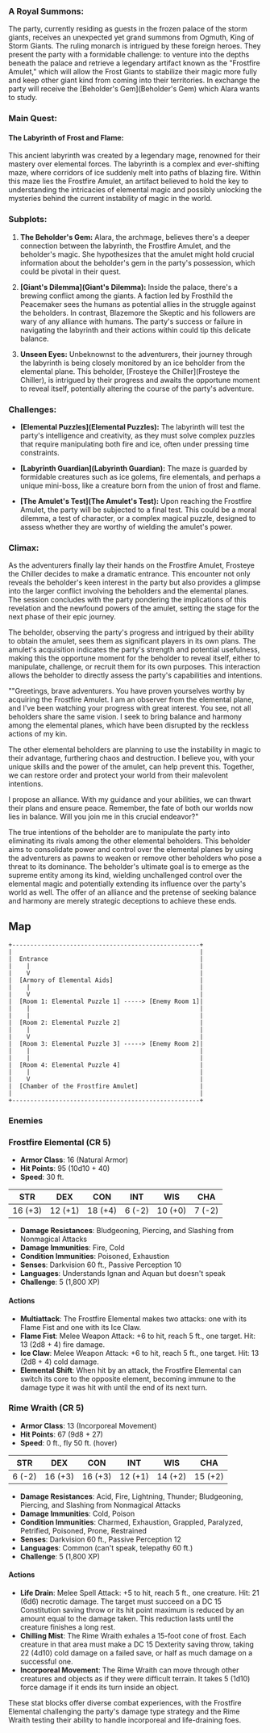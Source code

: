 ### **A Royal Summons:**

The party, currently residing as guests in the frozen palace of the storm giants, receives an unexpected yet grand summons from Ogmuth, King of Storm Giants. The ruling monarch is intrigued by these foreign heroes. They present the party with a formidable challenge: to venture into the depths beneath the palace and retrieve a legendary artifact known as the "Frostfire Amulet," which will allow the Frost Giants to stabilize their magic more fully and keep other giant kind from coming into their territories. In exchange the party will receive the [Beholder's Gem](Beholder's Gem) which Alara wants to study.

### **Main Quest:**

#### **The Labyrinth of Frost and Flame:**

This ancient labyrinth was created by a legendary mage, renowned for their mastery over elemental forces. The labyrinth is a complex and ever-shifting maze, where corridors of ice suddenly melt into paths of blazing fire. Within this maze lies the Frostfire Amulet, an artifact believed to hold the key to understanding the intricacies of elemental magic and possibly unlocking the mysteries behind the current instability of magic in the world.

### **Subplots:**

1. **The Beholder's Gem:** Alara, the archmage, believes there's a deeper connection between the labyrinth, the Frostfire Amulet, and the beholder's magic. She hypothesizes that the amulet might hold crucial information about the beholder's gem in the party's possession, which could be pivotal in their quest.
    
2. **[Giant's Dilemma](Giant's Dilemma):** Inside the palace, there's a brewing conflict among the giants. A faction led by Frosthild the Peacemaker sees the humans as potential allies in the struggle against the beholders. In contrast, Blazemore the Skeptic and his followers are wary of any alliance with humans. The party's success or failure in navigating the labyrinth and their actions within could tip this delicate balance.
    
3. **Unseen Eyes:** Unbeknownst to the adventurers, their journey through the labyrinth is being closely monitored by an ice beholder from the elemental plane. This beholder, [Frosteye the Chiller](Frosteye the Chiller), is intrigued by their progress and awaits the opportune moment to reveal itself, potentially altering the course of the party's adventure.
    

### **Challenges:**

- **[Elemental Puzzles](Elemental Puzzles):** The labyrinth will test the party's intelligence and creativity, as they must solve complex puzzles that require manipulating both fire and ice, often under pressing time constraints.
    
- **[Labyrinth Guardian](Labyrinth Guardian):** The maze is guarded by formidable creatures such as ice golems, fire elementals, and perhaps a unique mini-boss, like a creature born from the union of frost and flame.
    
- **[The Amulet's Test](The Amulet's Test):** Upon reaching the Frostfire Amulet, the party will be subjected to a final test. This could be a moral dilemma, a test of character, or a complex magical puzzle, designed to assess whether they are worthy of wielding the amulet's power.
    

### **Climax:**

As the adventurers finally lay their hands on the Frostfire Amulet, Frosteye the Chiller decides to make a dramatic entrance. This encounter not only reveals the beholder's keen interest in the party but also provides a glimpse into the larger conflict involving the beholders and the elemental planes. The session concludes with the party pondering the implications of this revelation and the newfound powers of the amulet, setting the stage for the next phase of their epic journey.

The beholder, observing the party's progress and intrigued by their ability to obtain the amulet, sees them as significant players in its own plans. The amulet's acquisition indicates the party's strength and potential usefulness, making this the opportune moment for the beholder to reveal itself, either to manipulate, challenge, or recruit them for its own purposes. This interaction allows the beholder to directly assess the party's capabilities and intentions.

""Greetings, brave adventurers. You have proven yourselves worthy by acquiring the Frostfire Amulet. I am an observer from the elemental plane, and I've been watching your progress with great interest. You see, not all beholders share the same vision. I seek to bring balance and harmony among the elemental planes, which have been disrupted by the reckless actions of my kin.

The other elemental beholders are planning to use the instability in magic to their advantage, furthering chaos and destruction. I believe you, with your unique skills and the power of the amulet, can help prevent this. Together, we can restore order and protect your world from their malevolent intentions.

I propose an alliance. With my guidance and your abilities, we can thwart their plans and ensure peace. Remember, the fate of both our worlds now lies in balance. Will you join me in this crucial endeavor?"

The true intentions of the beholder are to manipulate the party into eliminating its rivals among the other elemental beholders. This beholder aims to consolidate power and control over the elemental planes by using the adventurers as pawns to weaken or remove other beholders who pose a threat to its dominance. The beholder's ultimate goal is to emerge as the supreme entity among its kind, wielding unchallenged control over the elemental magic and potentially extending its influence over the party's world as well. The offer of an alliance and the pretense of seeking balance and harmony are merely strategic deceptions to achieve these ends.

## Map
```
+----------------------------------------------------+
|                                                    |
|  Entrance                                          |
|    |                                               |
|    V                                               |
|  [Armory of Elemental Aids]                        |
|    |                                               |
|    V                                               |
|  [Room 1: Elemental Puzzle 1] -----> [Enemy Room 1]|
|    |                                               |
|    |                                               |
|  [Room 2: Elemental Puzzle 2]                      |
|    |                                               |
|    V                                               |
|  [Room 3: Elemental Puzzle 3] -----> [Enemy Room 2]|
|    |                                               |
|    |                                               |
|  [Room 4: Elemental Puzzle 4]                      |
|    |                                               |
|    V                                               |
|  [Chamber of the Frostfire Amulet]                 |
|                                                    |
+----------------------------------------------------+
```

### Enemies
### Frostfire Elemental (CR 5)

- **Armor Class**: 16 (Natural Armor)
- **Hit Points**: 95 (10d10 + 40)
- **Speed**: 30 ft.

|**STR**|**DEX**|**CON**|**INT**|**WIS**|**CHA**|
|---|---|---|---|---|---|
|16 (+3)|12 (+1)|18 (+4)|6 (-2)|10 (+0)|7 (-2)|

- **Damage Resistances**: Bludgeoning, Piercing, and Slashing from Nonmagical Attacks
- **Damage Immunities**: Fire, Cold
- **Condition Immunities**: Poisoned, Exhaustion
- **Senses**: Darkvision 60 ft., Passive Perception 10
- **Languages**: Understands Ignan and Aquan but doesn't speak
- **Challenge**: 5 (1,800 XP)

#### Actions

- **Multiattack**: The Frostfire Elemental makes two attacks: one with its Flame Fist and one with its Ice Claw.
- **Flame Fist**: Melee Weapon Attack: +6 to hit, reach 5 ft., one target. Hit: 13 (2d8 + 4) fire damage.
- **Ice Claw**: Melee Weapon Attack: +6 to hit, reach 5 ft., one target. Hit: 13 (2d8 + 4) cold damage.
- **Elemental Shift**: When hit by an attack, the Frostfire Elemental can switch its core to the opposite element, becoming immune to the damage type it was hit with until the end of its next turn.

### Rime Wraith (CR 5)

- **Armor Class**: 13 (Incorporeal Movement)
- **Hit Points**: 67 (9d8 + 27)
- **Speed**: 0 ft., fly 50 ft. (hover)

|**STR**|**DEX**|**CON**|**INT**|**WIS**|**CHA**|
|---|---|---|---|---|---|
|6 (-2)|16 (+3)|16 (+3)|12 (+1)|14 (+2)|15 (+2)|

- **Damage Resistances**: Acid, Fire, Lightning, Thunder; Bludgeoning, Piercing, and Slashing from Nonmagical Attacks
- **Damage Immunities**: Cold, Poison
- **Condition Immunities**: Charmed, Exhaustion, Grappled, Paralyzed, Petrified, Poisoned, Prone, Restrained
- **Senses**: Darkvision 60 ft., Passive Perception 12
- **Languages**: Common (can't speak, telepathy 60 ft.)
- **Challenge**: 5 (1,800 XP)

#### Actions

- **Life Drain**: Melee Spell Attack: +5 to hit, reach 5 ft., one creature. Hit: 21 (6d6) necrotic damage. The target must succeed on a DC 15 Constitution saving throw or its hit point maximum is reduced by an amount equal to the damage taken. This reduction lasts until the creature finishes a long rest.
- **Chilling Mist**: The Rime Wraith exhales a 15-foot cone of frost. Each creature in that area must make a DC 15 Dexterity saving throw, taking 22 (4d10) cold damage on a failed save, or half as much damage on a successful one.
- **Incorporeal Movement**: The Rime Wraith can move through other creatures and objects as if they were difficult terrain. It takes 5 (1d10) force damage if it ends its turn inside an object.

These stat blocks offer diverse combat experiences, with the Frostfire Elemental challenging the party's damage type strategy and the Rime Wraith testing their ability to handle incorporeal and life-draining foes.